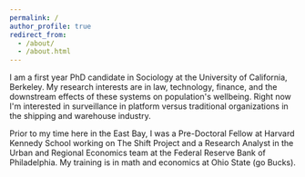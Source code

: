 ```yaml
---
permalink: /
author_profile: true
redirect_from: 
  - /about/
  - /about.html
---
```


I am a first year PhD candidate in Sociology at the University of California, Berkeley. My research interests are in law, technology, finance, and the downstream effects of these systems on population's wellbeing. Right now I'm interested in surveillance in platform versus traditional organizations in the shipping and warehouse industry. 

Prior to my time here in the East Bay, I was a Pre-Doctoral Fellow at Harvard Kennedy School working on The Shift Project and a Research Analyst in the Urban and Regional Economics team at the Federal Reserve Bank of Philadelphia. My training is in math and economics at Ohio State (go Bucks). 
